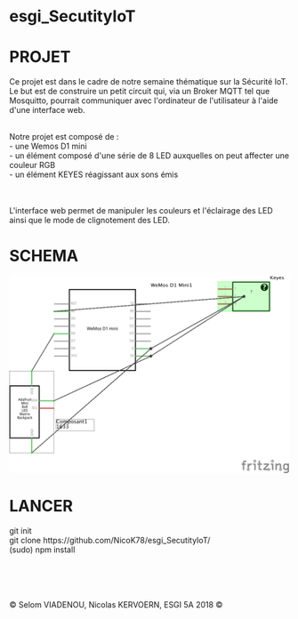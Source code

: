 # esgi_SecutityIoT

<h1>PROJET</h1>
Ce projet est dans le cadre de notre semaine thématique sur la Sécurité IoT. <br>
Le but est de construire un petit circuit qui, via un Broker MQTT tel que Mosquitto, pourrait communiquer avec l'ordinateur de l'utilisateur à l'aide d'une interface web. <br><br>

Notre projet est composé de :
<br><t>- une Wemos D1 mini
<br><t>- un élément composé d'une série de 8 LED auxquelles on peut affecter une couleur RGB
<br><t>- un élément KEYES réagissant aux sons émis
  
<br><br>
L'interface web permet de manipuler les couleurs et l'éclairage des LED ainsi que le mode de clignotement des LED.


<h1>SCHEMA</h1>
<img src="SketchTPIoT.png">

<h1>LANCER</h1>
git init<br>
git clone https://github.com/NicoK78/esgi_SecutityIoT/<br>
(sudo) npm install<br>

<br><br><br><br>
© Selom VIADENOU, Nicolas KERVOERN, ESGI 5A 2018 ©

